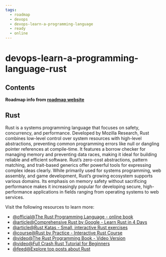```yaml
---
tags:
  - roadmap
  - devops
  - devops-learn-a-programming-language
  - ready
  - online
---
```


# devops-learn-a-programming-language-rust

## Contents

__Roadmap info from [roadmap website](https://roadmap.sh/devops/rust@eL62bKAoJCMsu7zPlgyhy)__

## Rust

Rust is a systems programming language that focuses on safety, concurrency, and performance. Developed by Mozilla Research, Rust combines low-level control over system resources with high-level abstractions, preventing common programming errors like null or dangling pointer references at compile-time. It features a borrow checker for managing memory and preventing data races, making it ideal for building reliable and efficient software. Rust’s zero-cost abstractions, pattern matching, and trait-based generics offer powerful tools for expressing complex ideas clearly. While primarily used for systems programming, web assembly, and game development, Rust’s growing ecosystem supports various domains. Its emphasis on memory safety without sacrificing performance makes it increasingly popular for developing secure, high-performance applications in fields ranging from operating systems to web services.

Visit the following resources to learn more:

* [@official@The Rust Programming Language - online book](https://doc.rust-lang.org/book/)
* [@article@Comprehensive Rust by Google - Learn Rust in 4 Days](https://google.github.io/comprehensive-rust/)
* [@article@Rust Katas - Small, interactive Rust exercises](https://rustlings.cool/)
* [@course@Rust by Practice - Interactive Rust Course](https://practice.course.rs/)
* [@video@The Rust Programming Book - Video Version](https://youtube.com/playlist?list=PLai5B987bZ9CoVR-QEIN9foz4QCJ0H2Y8)
* [@video@Full Crash Rust Tutorial for Beginners](https://www.youtube.com/watch?v=R33h77nrMqc&list=PLPoSdR46FgI412aItyJhj2bF66cudB6Qs)
* [@feed@Explore top posts about Rust](https://app.daily.dev/tags/rust?ref=roadmapsh)
